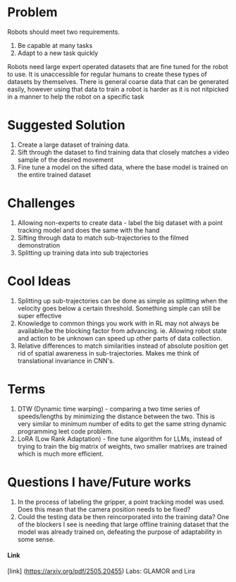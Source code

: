 # Problem
Robots should meet two requirements.
1. Be capable at many tasks
2. Adapt to a new task quickly

Robots need large expert operated datasets that are fine tuned for the robot to use. It is unaccessible for regular humans to create these types of datasets by themselves. There is general coarse data that can be generated easily, however using that data to train a robot is harder as it is not nitpicked in a manner to help the robot on a specific task  

# Suggested Solution
1. Create a large dataset of training data.
2. Sift through the dataset to find training data that closely matches a video sample of the desired movement
3. Fine tune a model on the sifted data, where the base model is trained on the entire trained dataset

# Challenges
1. Allowing non-experts to create data - label the big dataset with a point tracking model and does the same with the hand
2. Sifting through data to match sub-trajectories to the filmed demonstration
3. Splitting up training data into sub trajectories

# Cool Ideas 
1. Splitting up sub-trajectories can be done as simple as splitting when the velocity goes below a certain threshold. Something simple can still be super effective
2. Knowledge to common things you work with in RL may not always be available/be the blocking factor from advancing. ie. Allowing robot state and action to be unknown can speed up other parts of data collection. 
3. Relative differences to match similarities instead of absolute position get rid of spatial awareness in sub-trajectories. Makes me think of translational invariance in CNN's. 

# Terms
1. DTW (Dynamic time warping) - comparing a two time series of speeds/lengths by minimizing the distance between the two. This is very similar to minimum number of edits to get the same string dynamic programming leet code problem.
2. LoRA (Low Rank Adaptation) - fine tune algorithm for LLMs, instead of trying to train the big matrix of weights, two smaller matrixes are trained which is much more efficient.

# Questions I have/Future works
1. In the process of labeling the gripper, a point tracking model was used. Does this mean that the camera position needs to be fixed?
2. Could the testing data be then reincorporated into the training data? One of the blockers I see is needing that large offline training dataset that the model was already trained on, defeating the purpose of adaptability in some sense.

#### Link
[link] (https://arxiv.org/pdf/2505.20455) Labs: GLAMOR and Lira
